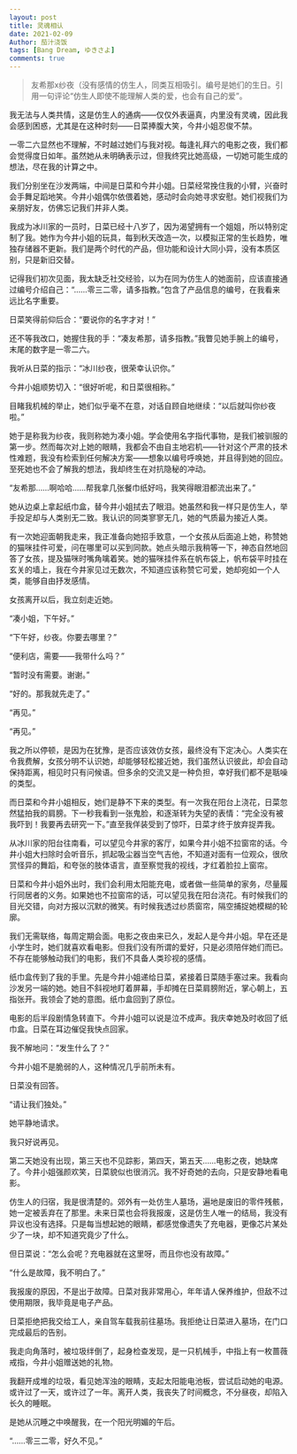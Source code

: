 ```yaml
---
layout: post
title: 灵魂相认
date: 2021-02-09
Author: 茄汁浇饭 
tags: [Bang Dream, ゆきさよ]
comments: true
---
```


> 友希那x纱夜（没有感情的仿生人，同类互相吸引。编号是她们的生日。引用一句评论“仿生人即使不能理解人类的爱，也会有自己的爱”。

我无法与人类共情，这是仿生人的通病——仅仅外表逼真，内里没有灵魂，因此我会感到困惑，尤其是在这种时刻——日菜捧腹大笑，今井小姐忍俊不禁。

一零二六显然也不理解，不时越过她们与我对视。每逢礼拜六的电影之夜，我们都会觉得度日如年。虽然她从未明确表示过，但我终究比她高级，一切她可能生成的想法，尽在我的计算之中。

我们分别坐在沙发两端，中间是日菜和今井小姐。日菜经常挽住我的小臂，兴奋时会手舞足蹈地笑。今井小姐偶尔依偎着她，感动时会向她寻求安慰。她们视我们为亲朋好友，仿佛忘记我们并非人类。

我成为冰川家的一员时，日菜已经十八岁了，因为渴望拥有一个姐姐，所以特别定制了我。她作为今井小姐的玩具，每到秋天改造一次，以模拟正常的生长趋势，唯独存储器不更新。我们是两个时代的产品，但功能和设计大同小异，没有本质区别，只是新旧交替。

记得我们初次见面，我太缺乏社交经验，以为在同为仿生人的她面前，应该直接通过编号介绍自己：“……零三二零，请多指教。”包含了产品信息的编号，在我看来远比名字重要。

日菜笑得前仰后合：“要说你的名字才对！”

还不等我改口，她握住我的手：“凑友希那，请多指教。”我瞥见她手腕上的编号，末尾的数字是一零二六。

我听从日菜的指示：“冰川纱夜，很荣幸认识你。”

今井小姐顺势切入：“很好听呢，和日菜很相称。”

目睹我机械的举止，她们似乎毫不在意，对话自顾自地继续：“以后就叫你纱夜啦。”

她于是称我为纱夜，我则称她为凑小姐。学会使用名字指代事物，是我们被驯服的第一步。然而每次对上她的眼睛，我都会不由自主地宕机——针对这个严肃的技术性难题，我没有检索到任何解决方案——想象以编号呼唤她，并且得到她的回应。至死她也不会了解我的想法，我却终生在对抗隐秘的冲动。

“友希那……啊哈哈……帮我拿几张餐巾纸好吗，我笑得眼泪都流出来了。”

她从边桌上拿起纸巾盒，替今井小姐拭去了眼泪。她虽然和我一样只是仿生人，举手投足却与人类别无二致。我认识的同类寥寥无几，她的气质最为接近人类。

有一次她迎面朝我走来，我正准备向她招手致意，一个女孩从后面追上她，称赞她的猫咪挂件可爱，问在哪里可以买到同款。她点头暗示我稍等一下，神态自然地回答了女孩，提及猫咪时嘴角噙着笑。她的猫咪挂件系在帆布袋上，帆布袋平时挂在玄关的墙上，我在今井家见过无数次，不知道应该称赞它可爱，她却宛如一个人类，能够自由抒发感情。

女孩离开以后，我立刻走近她。

“凑小姐，下午好。”

“下午好，纱夜。你要去哪里？”

“便利店，需要——我带什么吗？”

“暂时没有需要。谢谢。”

“好的。那我就先走了。”

“再见。”

“再见。”

我之所以停顿，是因为在犹豫，是否应该效仿女孩，最终没有下定决心。人类实在令我费解，女孩分明不认识她，却能够轻松接近她，我们虽然认识彼此，却会自动保持距离，相见时只有问候语。但多余的交流又是一种负担，幸好我们都不是聒噪的类型。

而日菜和今井小姐相反，她们是静不下来的类型。有一次我在阳台上浇花，日菜忽然猛拍我的肩膀。下一秒我看到一张鬼脸，和逐渐转为失望的表情：“完全没有被我吓到！我要再去研究一下。”直至我佯装受到了惊吓，日菜才终于放弃捉弄我。

从冰川家的阳台往南看，可以望见今井家的客厅，如果今井小姐不拉窗帘的话。今井小姐大扫除时会听音乐，抓起吸尘器当空气吉他，不知道对面有一位观众，很欣赏怪异的舞蹈，和夸张的肢体语言，直至察觉我的视线，才红着脸拉上窗帘。

日菜和今井小姐外出时，我们会利用太阳能充电，或者做一些简单的家务，尽量履行同居者的义务。如果她也不拉窗帘的话，可以望见我在阳台浇花。有时候我们的目光交错，向对方报以沉默的微笑。有时候我透过纱质窗帘，隔空捕捉她模糊的轮廓。

我们无需联络，每周定期会面。电影之夜由来已久，发起人是今井小姐。早在还是小学生时，她们就喜欢看电影。但我们没有所谓的爱好，只是必须陪伴她们而已。不存在能够触动我们的电影，我们不具备人类珍视的感情。

纸巾盒传到了我的手里。先是今井小姐递给日菜，紧接着日菜随手塞过来。我看向沙发另一端的她。她目不斜视地盯着屏幕，手却摊在日菜肩膀附近，掌心朝上，五指张开。我领会了她的意图。纸巾盒回到了原位。

电影的后半段剧情急转直下。今井小姐可以说是泣不成声。我庆幸她及时收回了纸巾盒。日菜在耳边催促我快点回家。

我不解地问：“发生什么了？”

今井小姐不是脆弱的人，这种情况几乎前所未有。

日菜没有回答。

“请让我们独处。”

她平静地请求。

我只好说再见。

第二天她没有出现，第三天也不见踪影，第四天，第五天……电影之夜，她缺席了。今井小姐强颜欢笑，日菜貌似也很消沉。我不好奇她的去向，只是安静地看电影。

仿生人的归宿，我是很清楚的。郊外有一处仿生人墓场，遍地是废旧的零件残骸，她一定被丢弃在了那里。未来日菜也会将我报废，这是仿生人唯一的结局，我没有异议也没有选择。只是每当想起她的眼睛，都感觉像遗失了充电器，更像芯片某处少了一块，却不知道究竟少了什么。

但日菜说：“怎么会呢？充电器就在这里呀，而且你也没有故障。”

“什么是故障，我不明白了。”

我报废的原因，不是出于故障。日菜对我非常用心，年年请人保养维护，但敌不过使用期限，我毕竟是电子产品。

日菜拒绝把我交给工人，亲自驾车载我前往墓场。我拒绝让日菜进入墓场，在门口完成最后的告别。

我走向角落时，被垃圾绊倒了，起身检查发现，是一只机械手，中指上有一枚蔷薇戒指，今井小姐赠送她的礼物。

我翻开成堆的垃圾，看见她浑浊的眼睛，支起太阳能电池板，尝试启动她的电源。或许过了一天，或许过了一年。离开人类，我丧失了时间概念，不分昼夜，却陷入长久的睡眠。

是她从沉睡之中唤醒我，在一个阳光明媚的午后。

“……零三二零，好久不见。”
